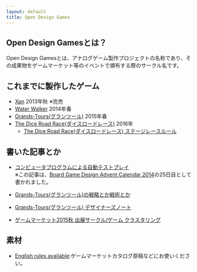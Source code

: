 ```yaml
---
layout: default
title: Open Design Games
---
```


## Open Design Gamesとは？

Open Design Gamesとは、アナログゲーム製作プロジェクトの名称であり、その成果物をゲームマーケット等のイベントで頒布する際のサークル名です。

## これまでに製作したゲーム

* [Xan](products/xan.html) 2013年秋 ※完売
* [Water Walker](products/water_walker.html) 2014年春
* [Grands-Tours(グランツール)](products/grands_tours.html) 2015年春
* [The Dice Road Race(ダイスロードレース)](products/dice_road_race.html) 2016年
    * [The Dice Road Race(ダイスロードレース) ステージレースルール](products/dice_road_race_stage.html)

## 書いた記事とか

* [コンピュータプログラムによる自動テストプレイ](topics/2014-12-25/board_game_design_advent_calendar_2014-12-25.html)  
※この記事は、<a href="http://www.adventar.org/calendars/447" target="_blank">Board Game Design Advent Calendar 2014</a>の25日目として書かれました。

* [Grands-Tours(グランツール)の戦略とか戦術とか](topics/grands-tours/playing.html)
* [Grands-Tours(グランツール) デザイナーズノート](topics/grands-tours/designers-note.html)

* [ゲームマーケット2015秋 出展サークル/ゲーム クラスタリング](topics/gm2015autumn/index.html)

## 素材

* [English rules available](download/English_rules_available.png):ゲームマーケットカタログ原稿などにお使いください。
